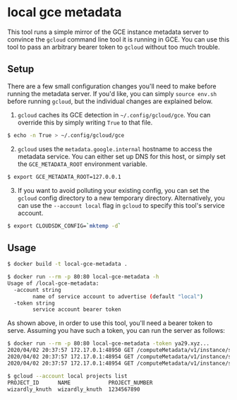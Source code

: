 # local gce metadata

This tool runs a simple mirror of the GCE instance metadata server to convince
the `gcloud` command line tool it is running in GCE. You can use this tool to
pass an arbitrary bearer token to `gcloud` without too much trouble.

## Setup

There are a few small configuration changes you'll need to make before running the
metadata server. If you'd like, you can simply `source env.sh` before running
`gcloud`, but the individual changes are explained below.

1. `gcloud` caches its GCE detection in `~/.config/gcloud/gce`. You can override
   this by simply writing `True` to that file.

```bash
$ echo -n True > ~/.config/gcloud/gce
```

2. `gcloud` uses the `metadata.google.internal` hostname to access the metadata
   service. You can either set up DNS for this host, or simply set the
   `GCE_METADATA_ROOT` environment variable.

```bash
$ export GCE_METADATA_ROOT=127.0.0.1
```

3. If you want to avoid polluting your existing config, you can set the `gcloud`
   config directory to a new temporary directory. Alternatively, you can use the
   `--account local` flag in `gcloud` to specify this tool's service account.

```bash
$ export CLOUDSDK_CONFIG=`mktemp -d`
```

## Usage

```bash
$ docker build -t local-gce-metadata .
```

```bash
$ docker run --rm -p 80:80 local-gce-metadata -h
Usage of /local-gce-metadata:
  -account string
    	name of service account to advertise (default "local")
  -token string
    	service account bearer token
```

As shown above, in order to use this tool, you'll need a bearer token to serve. Assuming you have such a token, you can run the server as follows:

```bash
$ docker run --rm -p 80:80 local-gce-metadata -token ya29.xyz...
2020/04/02 20:37:57 172.17.0.1:48950 GET /computeMetadata/v1/instance/service-accounts/ - Python-urllib/2.7
2020/04/02 20:37:57 172.17.0.1:48954 GET /computeMetadata/v1/instance/service-accounts/local/?recursive=True - gcloud/272.0.0...
2020/04/02 20:37:57 172.17.0.1:48954 GET /computeMetadata/v1/instance/service-accounts/local/token - gcloud/272.0.0...
```

```bash
$ gcloud --account local projects list
PROJECT_ID      NAME            PROJECT_NUMBER
wizardly_knuth  wizardly_knuth  1234567890
```

